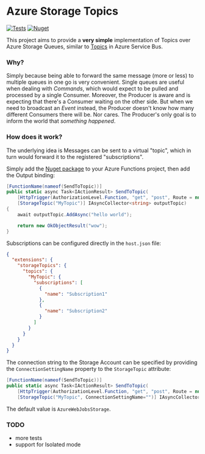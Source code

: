 # Azure Storage Topics
[![Tests](https://github.com/mizrael/AzureStorageTopics/actions/workflows/dotnet.yml/badge.svg)](https://github.com/mizrael/AzureStorageTopics/actions/workflows/dotnet.yml)
[![Nuget](https://img.shields.io/nuget/v/AzureStorageTopics?style=plastic)](https://www.nuget.org/packages/AzureStorageTopics/)

This project aims to provide a **very simple** implementation of Topics over Azure Storage Queues, similar to [Topics](https://learn.microsoft.com/en-us/azure/service-bus-messaging/service-bus-queues-topics-subscriptions#topics-and-subscriptions) in Azure Service Bus.

### Why?
Simply because being able to forward the same message (more or less) to multiple queues in one go is very convenient. Single queues are useful when dealing with _Commands_, which would expect to be pulled and processed by a single Consumer. Moreover, the Producer is aware and is expecting that there's a Consumer waiting on the other side. But when we need to broadcast an _Event_ instead, the Producer doesn't know how many different Consumers there will be. Nor cares. The Producer's only goal is to inform the world that _something happened_.

### How does it work?

The underlying idea is  Messages can be sent to a virtual "topic", which in turn would forward it to the registered "subscriptions".

Simply add the [Nuget package](https://www.nuget.org/packages/AzureStorageTopics/) to your Azure Functions project, then add the Output binding: 

```csharp
[FunctionName(nameof(SendToTopic))]
public static async Task<IActionResult> SendToTopic(
    [HttpTrigger(AuthorizationLevel.Function, "get", "post", Route = null)] HttpRequest req,
    [StorageTopic("MyTopic")] IAsyncCollector<string> outputTopic)
{
    await outputTopic.AddAsync("hello world");

    return new OkObjectResult("wow");
}
```

Subscriptions can be configured directly in the `host.json` file:
```json
{
  "extensions": {
    "storageTopics": {
      "topics": {
        "MyTopic": {
          "subscriptions": [
            {
              "name": "Subscription1"
            },
            {
              "name": "Subscription2"
            }
          ]
        }
      }
    }
  }
}
```

The connection string to the Storage Account can be specified by providing the `ConnectionSettingName` property to the `StorageTopic` attribute:
```csharp
[FunctionName(nameof(SendToTopic))]
public static async Task<IActionResult> SendToTopic(
    [HttpTrigger(AuthorizationLevel.Function, "get", "post", Route = null)] HttpRequest req,
    [StorageTopic("MyTopic", ConnectionSettingName="")] IAsyncCollector<string> outputTopic)
```
The default value is `AzureWebJobsStorage`.

### TODO
- more tests
- support for Isolated mode

